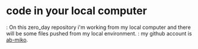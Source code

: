 # code in your local computer
: On this zero_day repository i'm working from my local computer and there will be some files pushed from my local environment.
: my github account is [ab-miko](https://github.com/ab-miko).